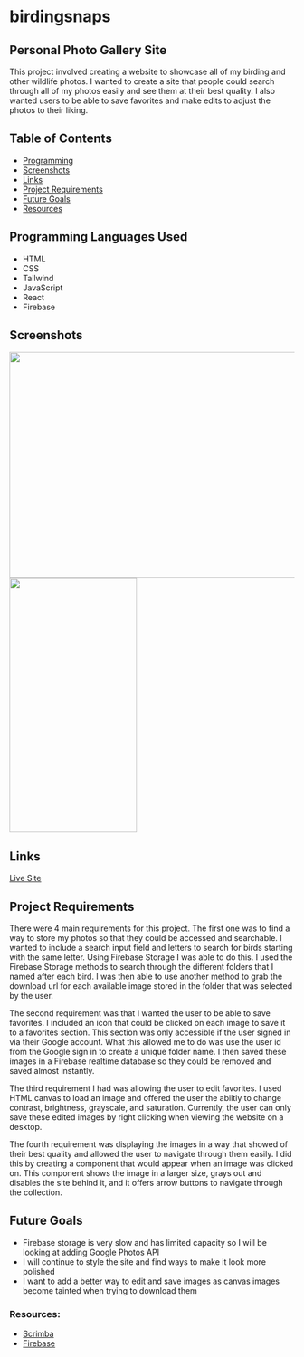# birdingsnaps
## Personal Photo Gallery Site

This project involved creating a website to showcase all of my birding and other wildlife photos. I wanted to create a site that
people could search through all of my photos easily and see them at their best quality. I also wanted users to be able to save favorites 
and make edits to adjust the photos to their liking.

## Table of Contents
- [Programming](#programming-languages-used)
- [Screenshots](#screenshots)
- [Links](#links)
- [Project Requirements](#project-requirements)
- [Future Goals](#future-goals)
- [Resources](#resources)

## Programming Languages Used
  - HTML
  - CSS
  - Tailwind
  - JavaScript
  - React
  - Firebase

## Screenshots
<img src="https://github.com/KeithPetr/Birding-Snaps/assets/91621041/b10b1ff9-215f-467a-8a90-6353f96e73c2" height="400" width="650" />
<img src="https://github.com/KeithPetr/Birding-Snaps/assets/91621041/92590bd1-37ce-45c2-9ce4-14b7eb617735" height="450" width="225" />

## Links
 [Live Site](https://birdingsnaps.netlify.app/)

## Project Requirements
There were 4 main requirements for this project. The first one was to find a way to store my photos so that they could be accessed and searchable. I wanted
to include a search input field and letters to search for birds starting with the same letter. Using Firebase Storage I was able to do this. I used the 
Firebase Storage methods to search through the different folders that I named after each bird. I was then able to use another method to grab the download
url for each available image stored in the folder that was selected by the user.

The second requirement was that I wanted the user to be able to save favorites. I included an icon that could be clicked on each image to save it to a
favorites section. This section was only accessible if the user signed in via their Google account. What this allowed me to do was use the user id from the Google
sign in to create a unique folder name. I then saved these images in a Firebase realtime database so they could be removed and saved almost instantly.

The third requirement I had was allowing the user to edit favorites. I used HTML canvas to load an image and offered the user the abiltiy to change contrast,
brightness, grayscale, and saturation. Currently, the user can only save these edited images by right clicking when viewing the website on a desktop.

The fourth requirement was displaying the images in a way that showed of their best quality and allowed the user to navigate through them easily. I did this by
creating a component that would appear when an image was clicked on. This component shows the image in a larger size, grays out and disables the site behind it, 
and it offers arrow buttons to navigate through the collection. 

## Future Goals
  - Firebase storage is very slow and has limited capacity so I will be looking at adding Google Photos API
  - I will continue to style the site and find ways to make it look more polished
  - I want to add a better way to edit and save images as canvas images become tainted when trying to download them

### Resources:
  - [Scrimba](https://scrimba.com/)
  - [Firebase](https://firebase.google.com/)

